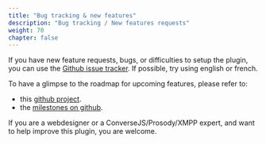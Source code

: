 ```yaml
---
title: "Bug tracking & new features"
description: "Bug tracking / New features requests"
weight: 70
chapter: false
---
```


If you have new feature requests, bugs, or difficulties to setup the plugin, you can use the [Github issue tracker](https://github.com/JohnXLivingston/peertube-plugin-livechat/issues). If possible, try using english or french.

To have a glimpse to the roadmap for upcoming features, please refer to:

- this [github project](https://github.com/users/JohnXLivingston/projects/1).
- the [milestones on github](https://github.com/JohnXLivingston/peertube-plugin-livechat/milestones).

If you are a webdesigner or a ConverseJS/Prosody/XMPP expert, and want to help improve this plugin, you are welcome.
